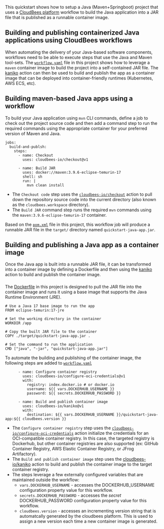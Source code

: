 This quickstart shows how to setup a Java (Maven+Springboot) project that uses a [CloudBees platform](https://www.cloudbees.com/products/saas-platform) workflow to build the Java application into a JAR file that is published as a runnable container image.


## Building and publishing containerized Java applications using CloudBees workflows


When automating the delivery of your Java-based software components, workflows need to be able to execute steps that use the Java and Maven tool-sets.  The [`workflow.yaml`](./cloudbees/workflows/workflow.yaml) file in this project shows how to leverage a `maven` container image to build the project into a self-contained JAR file.  The [kaniko](https://docs.cloudbees.com/docs/cloudbees-saas-platform/latest/deploy-tools/kaniko) action can then be used to build and publish the app as a container image that can be deployed into container-friendly runtimes (Kubernetes, AWS ECS, etc). 


## Building maven-based Java apps using a workflow

To build your Java application using `mvn` CLI commands, define a job to check out the project source code and then add a command step to run the required commands using the appropriate container for your preferred version of Maven and Java.

```
jobs:
  build-and-publsh:
    steps:
      - name: Checkout
        uses: cloudbees-io/checkout@v1

      - name: Build JAR
        uses: docker://maven:3.9.6-eclipse-temurin-17
        shell: sh
        run: |
          mvn clean install
```


* The `Checkout code` step uses the [`cloudbees-io/checkout`](https://docs.cloudbees.com/docs/cloudbees-saas-platform/latest/source-code-management/checkout) action to pull down the repository source code into the current directory (also known as the `cloudbees.workspace` directory). 
* The `Build JAR` command step runs the required `mvn` commands using the `maven:3.9.6-eclipse-temurin-17` container.


Based on the [`pom.xml`](./pom.xml) file in this project, this workflow job will produce a runnable JAR file in the `target/` directory named `quickstart-java-app.jar`. 

## Building and publishing a Java app as a container image

Once the Java app is built into a runnable JAR file, it can be transformed into a container image by defining a Dockerfile and then using the [kaniko](https://docs.cloudbees.com/docs/cloudbees-saas-platform/latest/deploy-tools/kaniko) action to build and publish the container image.

### 
The [Dockerfile](./Dockerfile) in this project is designed to pull the JAR file into the container image and runs it using a base image that supports the Java Runtime Environment (JRE).

```
# Use a Java 17 base image to run the app
FROM eclipse-temurin:17-jre

# Set the working directory in the container
WORKDIR /app

# Copy the built JAR file to the container
COPY ./target/quickstart-java-app.jar .

# Set the command to run the application
CMD ["java", "-jar", "quickstart-java-app.jar"]
```

To automate the building and publishing of the container image, the following steps are added to [`workflow.yaml`](.cloudbees/workflows/workflow.yaml) 

```
      - name: Configure container registry
        uses: cloudbees-io/configure-oci-credentials@v1
        with:
          registry: index.docker.io # or docker.io
          username: ${{ vars.DOCKERHUB_USERNAME }}
          password: ${{ secrets.DOCKERHUB_PASSWORD }}

      - name: Build and publish container image
        uses: cloudbees-io/kaniko@v1
        with:
          destination: ${{ vars.DOCKERHUB_USERNAME }}/quickstart-java-app:${{ cloudbees.version }}
```

* The `Configure container registry` step uses the [`cloudbees-io/configure-oci-credentials`](https://docs.cloudbees.com/docs/cloudbees-saas-platform/latest/credentials/configure-oci-credentials) action initialize the credentials for an OCI-compatible container registry.  In this case, the targeted registry is Dockerhub, but other container registries are also supported (ex: GitHub Container Registry,  AWS Elastic Container Registry, or JFrog Artifactory).
* The `Build and publish container image` step uses the [cloudbees-io/kaniko](https://docs.cloudbees.com/docs/cloudbees-saas-platform/latest/deploy-tools/kaniko) action to build and publish the container image to the target container registry.
* The steps leverage a few externally configured variables that are maintained outside the workflow:
  * `vars.DOCKERHUB_USERNAME` - accesses the DOCKERHUB_USERNAME configuration property value for this workflow.
  * `secrets.DOCKERHUB_PASSWORD` - accesses the *secret* DOCKERHUB_PASSWORD configuration property value for this workflow.
  * `cloudbees.version` - accesses an incrementing version string that is automatcally generated by the cloudbees platform. This is used to assign a new version each time a new container image is generated.